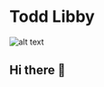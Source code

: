 # Todd Libby

![alt text](https://res.cloudinary.com/colabottles/image/upload/v1595298392/images/maine_ihqz9j.jpg "A cove in Maine with lobster boats moored in the cove on a sunny day")

## Hi there 👋

<!--
**colabottles/colabottles** is a ✨ _special_ ✨ repository because its `README.md` (this file) appears on your GitHub profile.

Here are some ideas to get you started:

- 🔭 I’m currently working on ...
- 🌱 I’m currently learning ...
- 👯 I’m looking to collaborate on ...
- 🤔 I’m looking for help with ...
- 💬 Ask me about ...
- 📫 How to reach me: ...
- 😄 Pronouns: ...
- ⚡ Fun fact: ...
-->
